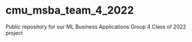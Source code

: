 # cmu_msba_team_4_2022
Public repository for our ML Business Applications Group 4 Class of 2022 project
